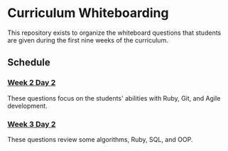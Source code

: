 # Curriculum Whiteboarding

This repository exists to organize the whiteboard questions that
students are given during the first nine weeks of the curriculum.

## Schedule

### [Week 2 Day 2][w2]

These questions focus on the students' abilities with Ruby, Git, and
Agile development.

[w2]: ./schedule/w2.md

### [Week 3 Day 2][w3]

These questions review some algorithms, Ruby, SQL, and OOP.

[w3]: ./schedule/w3.md
